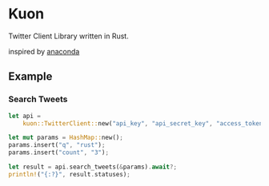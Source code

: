 # Kuon

Twitter Client Library written in Rust.

inspired by [anaconda](https://github.com/ChimeraCoder/anaconda)

## Example

### Search Tweets

```rust
let api =
    kuon::TwitterClient::new("api_key", "api_secret_key", "access_token", "access_token_secret").await?;

let mut params = HashMap::new();
params.insert("q", "rust");
params.insert("count", "3");

let result = api.search_tweets(&params).await?;
println!("{:?}", result.statuses);
```
